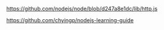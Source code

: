 https://github.com/nodejs/node/blob/d247a8e1dc/lib/http.js

https://github.com/chyingp/nodejs-learning-guide